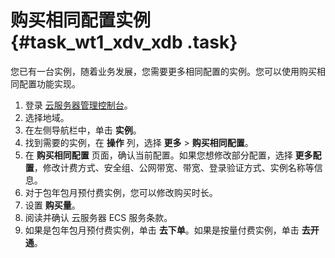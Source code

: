 # 购买相同配置实例 {#task_wt1_xdv_xdb .task}

您已有一台实例，随着业务发展，您需要更多相同配置的实例。您可以使用购买相同配置功能实现。

1.  登录 [云服务器管理控制台](https://ecs.console.aliyun.com/#/home)。 
2.  选择地域。
3.  在左侧导航栏中，单击 **实例**。
4.  找到需要的实例，在 **操作** 列，选择 **更多** \> **购买相同配置**。
5.   在 **购买相同配置** 页面，确认当前配置。如果您想修改部分配置，选择 **更多配置**，修改计费方式、安全组、公网带宽、带宽、登录验证方式、实例名称等信息。 
6.  对于包年包月预付费实例，您可以修改购买时长。
7.  设置 **购买量**。
8.  阅读并确认 云服务器 ECS 服务条款。 
9.  如果是包年包月预付费实例，单击 **去下单**。如果是按量付费实例，单击 **去开通**。 

